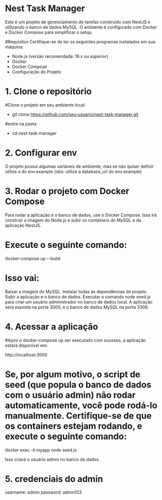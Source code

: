 # Nest Task Manager
Este é um projeto de gerenciamento de tarefas construído com NestJS e utilizando o banco de dados MySQL. O ambiente é configurado com Docker e Docker Compose para simplificar o setup.

#Requisitos
Certifique-se de ter os seguintes programas instalados em sua máquina:

- Node.js (versão recomendada: 18.x ou superior)
- Docker
- Docker Compose
- Configuração do Projeto

# 1. Clone o repositório
#Clone o projeto em seu ambiente local:

- git clone https://github.com/seu-usuario/nest-task-manager.git

#entre na pasta

- cd nest-task-manager

# 2. Configurar env
O projeto possui algumas variáveis de ambiente, mas se não quiser definir utilize a do env.example (obs: utilize a database_url do env.example)

# 3. Rodar o projeto com Docker Compose
Para rodar a aplicação e o banco de dados, use o Docker Compose. Isso irá construir a imagem do Node.js e subir os containers do MySQL e da aplicação NestJS.

# Execute o seguinte comando:

docker-compose up --build

# Isso vai:

Baixar a imagem do MySQL.
Instalar todas as dependências do projeto.
Subir a aplicação e o banco de dados.
Executar o comando node seed.js para criar um usuário administrador no banco de dados local.
A aplicação será exposta na porta 3000, e o banco de dados MySQL na porta 3306.

# 4. Acessar a aplicação
#Após o docker-compose up ser executado com sucesso, a aplicação estará disponível em:

http://localhost:3000

# Se, por algum motivo, o script de seed (que popula o banco de dados com o usuário admin) não rodar automaticamente, você pode rodá-lo manualmente. Certifique-se de que os containers estejam rodando, e execute o seguinte comando:

docker exec -it myapp node seed.js

Isso criará o usuário admin no banco de dados.

# 5. credenciais do admin

username: admin
password: admin123
